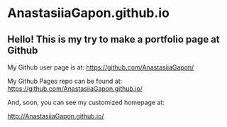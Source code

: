 # AnastasiiaGapon.github.io

## Hello! This is my try to make a portfolio page at Github

My Github user page is at: 
https://github.com/AnastasiiaGapon/

My Github Pages repo can be found at:
https://github.com/AnastasiiaGapon.github.io/

And, soon, you can see my customized homepage at:

http://AnastasiiaGapon.github.io/
